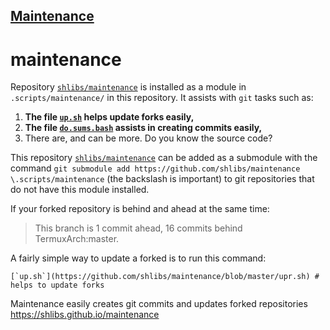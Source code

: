 ## [Maintenance](https://shlibs.github.io/maintenance/) 

# maintenance

Repository [`shlibs/maintenance`](https://github.com/shlibs/maintenance) is installed as a module in `.scripts/maintenance/` in this repository.  It assists with `git` tasks such as:
1) **The file [`up.sh`](https://github.com/shlibs/maintenance/blob/master/upr.sh) helps update forks easily,**
2) **The file [`do.sums.bash`](https://github.com/shlibs/maintenance/blob/master/do.sums.bash) assists in creating commits easily,**
3) There are, and can be more.  Do you know the source code?

This repository [`shlibs/maintenance`](https://github.com/shlibs/maintenance) can be added as a submodule with the command `git submodule add https://github.com/shlibs/maintenance \.scripts/maintenance` (the backslash is important) to git repositories that do not have this module installed.

If your forked repository is behind and ahead at the same time:
> This branch is 1 commit ahead, 16 commits behind TermuxArch:master.

A fairly simple way to update a forked is to run this command:
```
[`up.sh`](https://github.com/shlibs/maintenance/blob/master/upr.sh) # helps to update forks
```

Maintenance easily creates git commits and updates forked repositories https://shlibs.github.io/maintenance

<!--maintenance README.md OEF-->
